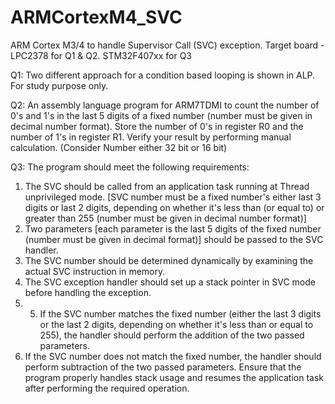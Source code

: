 # ARMCortexM4_SVC
 ARM Cortex M3/4 to handle  Supervisor Call (SVC) exception.
 Target board - LPC2378 for Q1 & Q2. STM32F407xx for Q3

Q1:
Two different approach for a condition based looping is shown in ALP. For study purpose only.

Q2:
An assembly language program for ARM7TDMI to count the number of 0's and 1's in the last 5 digits of a fixed number (number must be given in decimal number format). Store the number of 0's in register R0 and the number of 1's in register R1. Verify your result by performing manual calculation. (Consider Number either 32 bit or 16 bit)  


Q3:
The program should meet the following requirements:  
1. The SVC should be called from an application task running at Thread unprivileged mode. [SVC number must be a fixed number's either last 3 digits or last 2 digits, depending on whether it's less than (or equal to) or greater than 255 (number must be given in decimal number format)]  
2. Two parameters [each parameter is the last 5 digits of the fixed number (number must be given in decimal format)] should be passed to the SVC handler.  
3. The SVC number should be determined dynamically by examining the actual SVC instruction in memory.  
4. The SVC exception handler should set up a stack pointer in SVC mode before handling the exception.
5. 5. If the SVC number matches the fixed number  (either the last 3 digits or the last 2 digits, depending on whether it's less than or equal to 255), the handler should perform the addition of the two passed parameters.  
6. If the SVC number does not match the fixed number, the handler should perform subtraction of the two passed parameters. Ensure that the program properly handles stack usage and resumes the application task after performing the required operation. 
